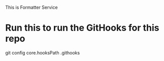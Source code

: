 This is Formatter Service

# Run this to run the GitHooks for this repo
git config core.hooksPath .githooks



